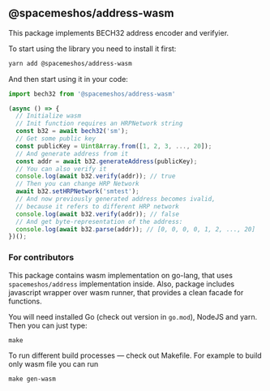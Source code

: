 ## @spacemeshos/address-wasm

This package implements BECH32 address encoder and verifyier.

To start using the library you need to install it first:
```sh
yarn add @spacemeshos/address-wasm
```

And then start using it in your code:
```js
import bech32 from '@spacemeshos/address-wasm'

(async () => {
  // Initialize wasm
  // Init function requires an HRPNetwork string
  const b32 = await bech32('sm');
  // Get some public key
  const publicKey = Uint8Array.from([1, 2, 3, ..., 20]);
  // And generate address from it
  const addr = await b32.generateAddress(publicKey);
  // You can also verify it
  console.log(await b32.verify(addr)); // true
  // Then you can change HRP Network
  await b32.setHRPNetwork('smtest');
  // And now previously generated address becomes ivalid,
  // because it refers to different HRP network
  console.log(await b32.verify(addr)); // false
  // And get byte-representation of the address:
  console.log(await b32.parse(addr)); // [0, 0, 0, 0, 1, 2, ..., 20]
})();
```

### For contributors

This package contains wasm implementation on go-lang, that uses `spacemeshos/address` implementation inside.
Also, package includes javascript wrapper over wasm runner, that provides a clean facade for functions.

You will need installed Go (check out version in `go.mod`), NodeJS and yarn.
Then you can just type:
```
make
```

To run different build processes — check out Makefile. For example to build only wasm file you can run
```
make gen-wasm
```